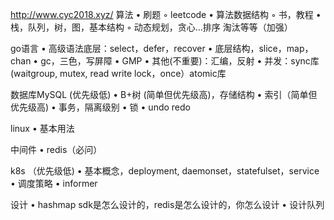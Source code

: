 http://www.cyc2018.xyz/
算法 
  •  刷题 
  ◦   leetcode
  •   算法数据结构
  ◦  书，教程 
  •  栈，队列，树，图，基本结构
  ◦  动态规划，贪心...排序 淘汰等等（加强）

go语言 
  •  高级语法底层：select，defer，recover 
  •  底层结构，slice，map，chan 
  •  gc，三色，写屏障 
  •  GMP 
  •  其他(不重要)：汇编，反射
  •  并发：sync库(waitgroup, mutex, read write lock，once）atomic库 

数据库MySQL (优先级低) 
  •  B+树 (简单但优先级高)，存储结构 
  •  索引（简单但优先级高) 
  •  事务，隔离级别 
  •  锁 
  •  undo redo 

linux 
  •  基本用法 

中间件 
  •  redis（必问） 

k8s （优先级低) 
  •  基本概念，deployment, daemonset，statefulset，service 
  •  调度策略 
  •  informer 

设计 
  •  hashmap sdk是怎么设计的，redis是怎么设计的，你怎么设计 
  •  设计队列


